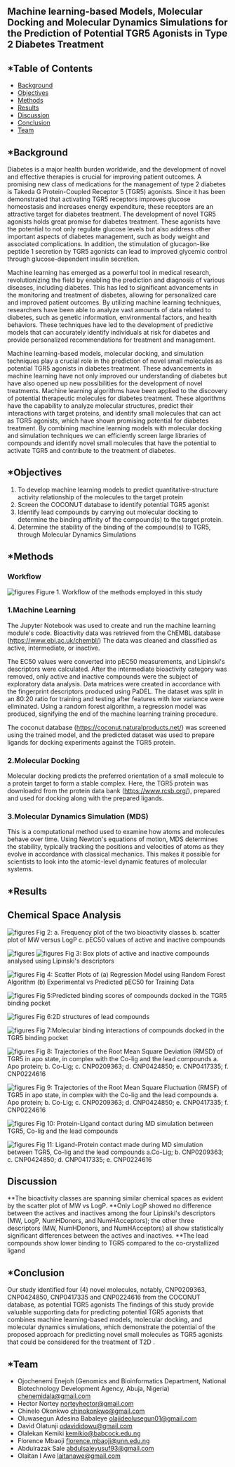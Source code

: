 ## Machine learning-based Models, Molecular Docking and Molecular Dynamics Simulations for the Prediction of Potential TGR5 Agonists in Type 2 Diabetes Treatment

## *Table of Contents
- [Background](#Background)
- [Objectives](#Objectives)
- [Methods](#Methods)
- [Results](#Results)
- [Discussion](#Discussion)
- [Conclusion](#Conclusion)
- [Team](#Team)


## *Background
Diabetes is a major health burden worldwide, and the development of novel and effective therapies is crucial for improving patient outcomes.
A promising new class of medications for the management of type 2 diabetes is Takeda G Protein-Coupled Receptor 5 (TGR5) agonists. Since it has been demonstrated that activating TGR5 receptors improves glucose homeostasis and increases energy expenditure, these receptors are an attractive target for diabetes treatment.
The development of novel TGR5 agonists holds great promise for diabetes treatment. These agonists have the potential to not only regulate glucose levels but also address other important aspects of diabetes management, such as body weight and associated complications. In addition, the stimulation of glucagon-like peptide 1 secretion by TGR5 agonists can lead to improved glycemic control through glucose-dependent insulin secretion.

Machine learning has emerged as a powerful tool in medical research, revolutionizing the field by enabling the prediction and diagnosis of various diseases, including diabetes. This has led to significant advancements in the monitoring and treatment of diabetes, allowing for personalized care and improved patient outcomes. By utilizing machine learning techniques, researchers have been able to analyze vast amounts of data related to diabetes, such as genetic information, environmental factors, and health behaviors. These techniques have led to the development of predictive models that can accurately identify individuals at risk for diabetes and provide personalized recommendations for treatment and management. 

Machine learning-based models, molecular docking, and simulation techniques play a crucial role in the prediction of novel small molecules as potential TGR5 agonists in diabetes treatment. These advancements in machine learning have not only improved our understanding of diabetes but have also opened up new possibilities for the development of novel treatments. Machine learning algorithms have been applied to the discovery of potential therapeutic molecules for diabetes treatment. These algorithms have the capability to analyze molecular structures, predict their interactions with target proteins, and identify small molecules that can act as TGR5 agonists, which have shown promising potential for diabetes treatment. By combining machine learning models with molecular docking and simulation techniques we can efficiently screen large libraries of compounds and identify novel small molecules that have the potential to activate TGR5 and contribute to the treatment of diabetes. 


## *Objectives

1. To develop machine learning models to predict quantitative-structure activity relationship of the molecules to the target protein
2. Screen the COCONUT database to identify potential TGR5 agonist
3. Identify lead compounds by carrying out molecular docking to determine the binding affinity of the compound(s) to the target protein.
4. Determine the stability of the binding of the compound(s) to TGR5, through Molecular Dynamics Simulations


## *Methods
### Workflow
![figures](https://github.com/omicscodeathon/tgr5t2d/blob/main/workflow/TGR5_Methods_Flowchart.png)
Figure 1. Workflow of the methods employed in this study
### 1.Machine Learning
The Jupyter Notebook was used to create and run the machine learning module's code. Bioactivity data was retrieved from the ChEMBL database (https://www.ebi.ac.uk/chembl/)  The data was cleaned and classified as active, intermediate, or inactive. 

The EC50 values were converted into pEC50 measurements, and Lipinski's descriptors were calculated. After the intermediate bioactivity category was removed, only active and inactive compounds were the subject of exploratory data analysis. Data matrices were created in accordance with the fingerprint descriptors produced using PaDEL. The dataset was split in an 80:20 ratio for training and testing after features with low variance were eliminated. Using a random forest algorithm, a regression model was produced, signifying the end of the machine learning training procedure. 

The coconut database (https://coconut.naturalproducts.net/) was screened using the trained model, and the predicted dataset was used to prepare ligands for docking experiments against the  TGR5 protein.


### 2.Molecular Docking 
Molecular docking predicts the preferred orientation of a small molecule to a protein target to form a stable complex. Here, the TGR5 protein was downloadrd from the protein data bank (https://www.rcsb.org/), prepared and used for docking along with the prepared ligands.

### 3.Molecular Dynamics Simulation (MDS)
This is a computational method used to examine how atoms and molecules behave over time. Using Newton's equations of motion, MDS determines the stability,  typically tracking the positions and velocities of atoms as they evolve in accordance with classical mechanics. This makes it possible for scientists to look into the atomic-level dynamic features of molecular systems.




## *Results

## Chemical Space Analysis
![figures](https://github.com/omicscodeathon/tgr5t2d/blob/main/figures/ChemSpace.png)
Fig 2: a. Frequency plot of the two bioactivity classes  b. scatter plot of MW versus LogP c. pEC50 values of active and inactive compounds

![figures](https://github.com/omicscodeathon/tgr5t2d/blob/main/figures/Lipinski.png)
![figures](https://github.com/omicscodeathon/tgr5t2d/blob/main/figures/HBDA.png)
Fig 3: Box plots of active and inactive compounds analysed using Lipinski's descriptors

![figures](https://github.com/omicscodeathon/tgr5t2d/blob/main/figures/pEC50graphs.png)
Fig 4: Scatter Plots of (a) Regression Model using Random Forest Algorithm  (b) Experimental vs Predicted pEC50 for Training Data 

![figures](https://github.com/omicscodeathon/tgr5t2d/blob/main/figures/TGR5_Docked_scores.png)
Fig 5:Predicted binding scores of compounds docked in the TGR5 binding pocket

![figures](https://github.com/omicscodeathon/tgr5t2d/blob/main/figures/2D_Lead_Structures.png)
Fig 6:2D structures of lead compounds 

![figures](https://github.com/omicscodeathon/tgr5t2d/blob/main/figures/MolecularInteractions.png)
Fig 7:Molecular binding interactions of compounds docked in the TGR5 binding pocket

![figures](https://github.com/omicscodeathon/tgr5t2d/blob/main/figures/RMSD.png)
Fig 8: Trajectories of the Root Mean Square Deviation (RMSD) of TGR5 in apo state, in complex with the Co-lig and the lead compounds
a. Apo protein; b. Co-Lig; c. CNP0209363; d. CNP0424850; e. CNP0417335; f. CNP0224616 

![figures](https://github.com/omicscodeathon/tgr5t2d/blob/main/figures/RMSF.png)
Fig 9: Trajectories of the Root Mean Square Fluctuation (RMSF) of TGR5 in apo state, in complex with the Co-lig and the lead compounds
a. Apo protein; b. Co-Lig; c. CNP0209363; d. CNP0424850; e. CNP0417335; f. CNP0224616 

![figures](https://github.com/omicscodeathon/tgr5t2d/blob/main/figures/P_L_CONT.png)
Fig 10: Protein-Ligand contact during MD simulation between TGR5, Co-lig and the lead compounds

![figures](https://github.com/omicscodeathon/tgr5t2d/blob/main/figures/LP_CONT.png)
Fig 11: Ligand-Protein contact made during MD simulation between TGR5, Co-lig and the lead compounds
a.Co-Lig; b. CNP0209363; c. CNP0424850; d. CNP0417335; e. CNP0224616 


## Discussion
**The bioactivity classes are spanning similar chemical spaces as evident by the scatter plot of MW vs LogP.
**Only LogP showed no difference between the actives and inactives among the four Lipinski's descriptors (MW, LogP, NumHDonors, and NumHAcceptors); the other three descriptors (MW, NumHDonors, and NumHAcceptors) all show statistically significant differences between the actives and inactives.
**The lead compounds show lower binding to TGR5 compared to the co-crystallized ligand



## *Conclusion
Our study identified four (4) novel molecules, notably, CNP0209363, CNP0424850, CNP0417335 and CNP0224616 from the COCONUT database, as potential TGR5 agonists 
The findings of this study provide valuable supporting data for predicting potential TGR5 agonists that combines machine learning-based models, molecular docking, and molecular dynamics simulations, which demonstrate the potential of the proposed approach for predicting novel small molecules as TGR5 agonists that could be considered for the treatment of T2D . 


## *Team
- Ojochenemi Enejoh (Genomics and Bioinformatics Department, National Biotechnology Development Agency, Abuja, Nigeria) chenemidala@gmail.com
- Hector Nortey norteyhector@gmail.com
- Chinelo Okonkwo  chinokonkwo@gmail.com 
- Oluwasegun Adesina Babaleye olajideolusegun01@gmail.com
- David Olatunji odavididowu@gmail.com
- Olalekan Kemiki kemikio@babcock.edu.ng
- Florence Mbaoji florence.mbaoji@unn.edu.ng
- Abdulrazak Sale abdulsaleyusuf93@gmail.com
- Olaitan I Awe laitanawe@gmail.com
